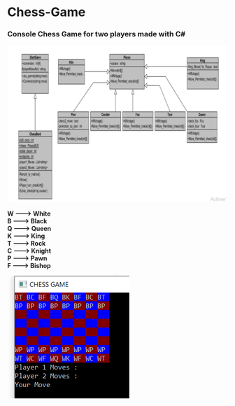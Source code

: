 # Chess-Game
<h3>Console Chess Game for two players made with C# </h3>

![](Capture.PNG)

<b>W ---> White</b> </br>
<b>B ---> Black </b></br>
<b>Q ---> Queen </b></br>
<b>K ---> King </b></br>
<b>T ---> Rock </b></br>
<b>C ---> Knight </b></br>
<b>P ---> Pawn </b></br>
<b>F ---> Bishop </b>

![](GamePlay.PNG)
